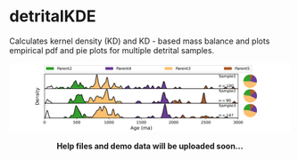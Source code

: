 # detritalKDE
Calculates kernel density (KD) and KD - based mass balance and plots empirical pdf and pie plots for multiple detrital samples.

![Example Figure](demofig.png)






<p align="center">
  <b>Help files and demo data will be uploaded soon...</b>
</p>
